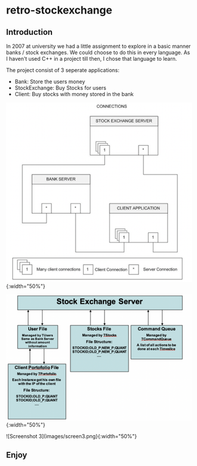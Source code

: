 # retro-stockexchange

## Introduction 

In 2007 at university we had a little assignment to explore in a basic manner banks / stock exchanges.
We could choose to do this in every language. As I haven't used C++ in a project till then, I chose that language to learn.

The project consist of 3 seperate applications:

- Bank: Store the users money
- StockExchange: Buy Stocks for users
- Client: Buy stocks with money stored in the bank

![Screenshot 1](images/screen1.png){:width="50%"}

![Screenshot 2](images/screen2.png){:width="50%"}

![Screenshot 3](images/screen3.png}{:width="50%"}

## Enjoy


